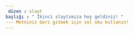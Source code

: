 ```yaml
---
 düzen : slayt 
başlığı : " İkinci slaytımıza hoş geldiniz! " 
--- Metniniz Geri gitmek için sol oku kullanın!
---
```

